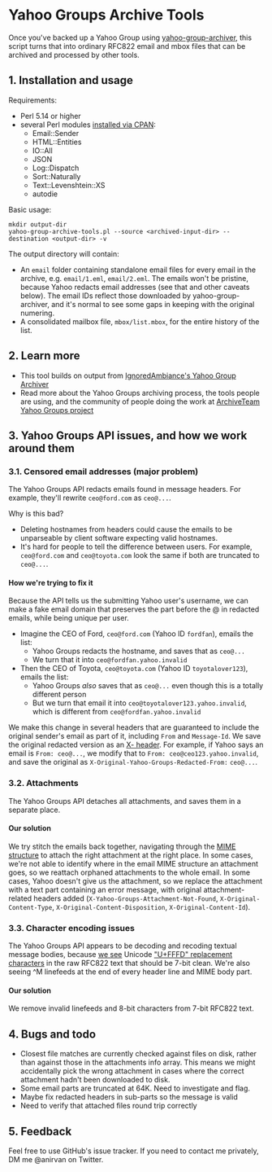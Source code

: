 # Yahoo Groups Archive Tools

Once you've backed up a Yahoo Group using
[yahoo-group-archiver](https://github.com/IgnoredAmbience/yahoo-group-archiver),
this script turns that into ordinary RFC822 email and mbox files that
can be archived and processed by other tools.

## 1. Installation and usage

Requirements:

* Perl 5.14 or higher
* several Perl modules [installed via CPAN](https://foswiki.org/Support.HowToInstallCpanModules):
  - Email::Sender
  - HTML::Entities
  - IO::All
  - JSON
  - Log::Dispatch
  - Sort::Naturally
  - Text::Levenshtein::XS
  - autodie

Basic usage:

```
mkdir output-dir
yahoo-group-archive-tools.pl --source <archived-input-dir> --destination <output-dir> -v
```

The output directory will contain:

* An `email` folder containing standalone email files for every email in the archive, e.g. `email/1.eml`, `email/2.eml`. The emails won't be pristine, because Yahoo redacts email addresses (see that and other caveats below). The email IDs reflect those downloaded by yahoo-group-archiver, and it's normal to see some gaps in keeping with the original numering.
* A consolidated mailbox file, `mbox/list.mbox`, for the entire history of the list.

## 2. Learn more

* This tool builds on output from [IgnoredAmbiance's Yahoo Group Archiver](https://github.com/IgnoredAmbience/yahoo-group-archiver)
* Read more about the Yahoo Groups archiving process, the tools people are using, and the community of people doing the work at [ArchiveTeam Yahoo Groups project](https://www.archiveteam.org/index.php?title=Yahoo!_Groups)

## 3. Yahoo Groups API issues, and how we work around them

### 3.1. Censored email addresses (major problem)

The Yahoo Groups API redacts emails found in message headers. For
example, they'll rewrite `ceo@ford.com` as `ceo@...`.

Why is this bad?

* Deleting hostnames from headers could cause the emails to be unparseable by client software expecting valid hostnames.
* It's hard for people to tell the difference between users. For example, `ceo@ford.com` and `ceo@toyota.com` look the same if both are truncated to `ceo@...`.

#### How we're trying to fix it

Because the API tells us the submitting Yahoo user's username, we can make a fake email domain that preserves the part before the @ in redacted emails, while being unique per user.

* Imagine the CEO of Ford, `ceo@ford.com` (Yahoo ID `fordfan`), emails the list:
    * Yahoo Groups redacts the hostname, and saves that as `ceo@...`
    * We turn that it into `ceo@fordfan.yahoo.invalid`
* Then the CEO of Toyota, `ceo@toyota.com` (Yahoo ID `toyotalover123`), emails the list:
    * Yahoo Groups _also_ saves that as `ceo@...` even though this is a totally different person
    * But we turn that email it into `ceo@toyotalover123.yahoo.invalid`, which is different from `ceo@fordfan.yahoo.invalid`

We make this change in several headers that are guaranteed to include the original sender's email as part of it, including `From` and `Message-Id`. We save the original redacted version as an [X- header](https://tools.ietf.org/html/rfc822#section-4.7.4). For example, if Yahoo says an email is `From: ceo@...`, we modify that to `From: ceo@ceo123.yahoo.invalid`, and save the original as `X-Original-Yahoo-Groups-Redacted-From:` `ceo@...`.

### 3.2. Attachments

The Yahoo Groups API detaches all attachments, and saves them in a separate place.

#### Our solution

We try stitch the emails back together, navigating through the [MIME structure](https://en.wikipedia.org/wiki/MIME) to attach the right attachment at the right place. In some cases, we're not able to identify where in the email MIME structure an attachment goes, so we reattach orphaned attachments to the whole email. In some cases, Yahoo doesn't give us the attachment, so we replace the attachment with a text part containing an error message, with original attachment-related headers added (`X-Yahoo-Groups-Attachment-Not-Found`, `X-Original-Content-Type`, `X-Original-Content-Disposition`, `X-Original-Content-Id`).

### 3.3. Character encoding issues

The Yahoo Groups API appears to be decoding and recoding textual message bodies, because [we see](https://yahoo.uservoice.com/forums/209451-us-groups/suggestions/9644478-displaying-raw-messages-is-not-8-bit-clean) Unicode ["U+FFFD" replacement characters](https://en.wikipedia.org/wiki/Specials_(Unicode_block)) in the raw RFC822 text that should be 7-bit clean. We're also seeing ^M linefeeds at the end of every header line and MIME body part.

#### Our solution

We remove invalid linefeeds and 8-bit characters from 7-bit RFC822 text.

## 4. Bugs and todo

* Closest file matches are currently checked against files on disk, rather than against those in the attachments info array. This means we might accidentally pick the wrong attachment in cases where the correct attachment hadn't been downloaded to disk.
* Some email parts are truncated at 64K. Need to investigate and flag.
* Maybe fix redacted headers in sub-parts so the message is valid
* Need to verify that attached files round trip correctly

## 5. Feedback

Feel free to use GitHub's issue tracker. If you need to contact me privately, DM me @anirvan on Twitter.

